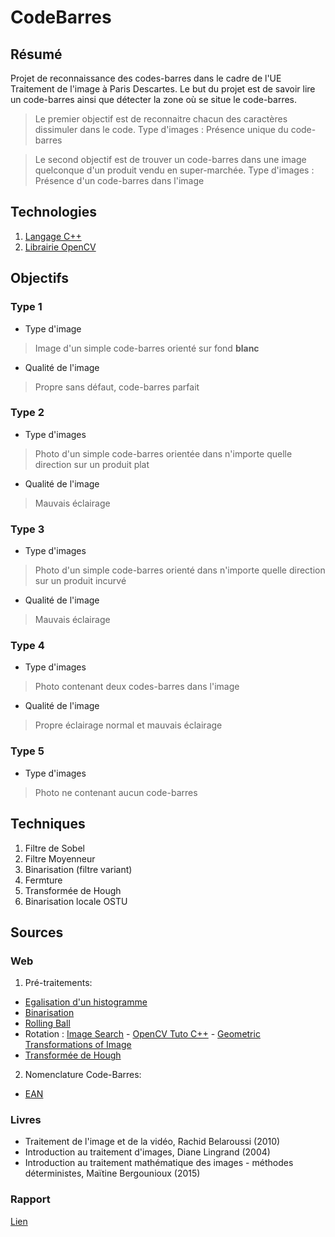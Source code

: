 # CodeBarres

## Résumé

Projet de reconnaissance des codes-barres dans le cadre de l'UE Traitement de l'image à Paris Descartes.
Le but du projet est de savoir lire un code-barres ainsi que détecter la zone où se situe le code-barres.

>Le premier objectif est de reconnaitre chacun des caractères dissimuler dans le code.
Type d'images : Présence unique du code-barres


>Le second objectif est de trouver un code-barres dans une image quelconque d'un produit vendu en super-marchée.
Type d'images : Présence d'un code-barres dans l'image

## Technologies

1. [Langage C++](https://devdocs.io/cpp/)
2. [Librairie OpenCV](https://docs.opencv.org/4.0.1/)

## Objectifs

### Type 1
- Type d'image 
>Image d'un simple code-barres orienté sur fond **blanc**
- Qualité de l'image
> Propre sans défaut, code-barres parfait

### Type 2
- Type d'images
> Photo d'un simple code-barres orientée dans n'importe quelle direction sur un produit plat
- Qualité de l'image
> Mauvais éclairage


### Type 3
- Type d'images
> Photo d'un simple code-barres orienté dans n'importe quelle direction sur un produit incurvé
- Qualité de l'image
> Mauvais éclairage


### Type 4
- Type d'images
> Photo contenant deux codes-barres dans l'image
- Qualité de l'image
>Propre éclairage normal et mauvais éclairage

### Type 5
- Type d'images
>Photo ne contenant aucun code-barres
 

## Techniques

1. Filtre de Sobel
2. Filtre Moyenneur
3. Binarisation (filtre variant)
4. Fermture
5. Transformée de Hough
6. Binarisation locale OSTU

## Sources

### Web

1. Pré-traitements:
- [Egalisation d'un histogramme](https://docs.opencv.org/2.4/doc/tutorials/imgproc/histograms/histogram_equalization/histogram_equalization.html)
- [Binarisation](https://sites.google.com/site/lizantchristopher/services/binarisation-1)
- [Rolling Ball](https://www.researchgate.net/publication/319985119_New_method_of_automated_statistical_analysis_of_polymer-stabilized_metal_nanoparticles_in_electron_microscopy_images?fbclid=IwAR19denWsMt2ku8asMTI8tl5yu2kpgI7JIgNsm5QD5_fOuUWfR5L21qJuq0) 
- Rotation : [Image Search](https://www.pyimagesearch.com/2017/01/02/rotate-images-correctly-with-opencv-and-python/) - [OpenCV Tuto C++](https://www.opencv-srf.com/2010/09/rotating-images.html) - [Geometric Transformations of Image](https://docs.opencv.org/3.0-beta/doc/py_tutorials/py_imgproc/py_geometric_transformations/py_geometric_transformations.html)
- [Transformée de Hough](https://docs.opencv.org/3.4.0/d9/db0/tutorial_hough_lines.html)
2. Nomenclature Code-Barres:
- [EAN](https://fr.wikipedia.org/wiki/Code-barres_EAN)

### Livres

- Traitement de l'image et de la vidéo, Rachid Belaroussi (2010)
- Introduction au traitement d'images, Diane Lingrand (2004)
- Introduction au traitement mathématique des images - méthodes déterministes, Maïtine Bergounioux (2015)

### Rapport

[Lien](https://drive.google.com/file/d/1GIOjSrDKtzNUyo-k0F4loPeC5sHdL2tF/view?usp=sharing)
